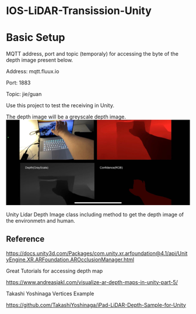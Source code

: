 # IOS-LiDAR-Transission-Unity


# Basic Setup #

MQTT address, port and topic (temporaly) for accessing the byte of the depth image present below.

Address: mqtt.fluux.io

Port: 1883

Topic: jie/guan

Use this project to test the receiving in Unity.

The depth image will be a greyscale depth image.
![Alt text](Images/8959f8ab1e50ac892b3d99719051e26.jpg)

Unity Lidar Depth Image class including method to get the depth image of the environmetn and human.


## Reference ##

https://docs.unity3d.com/Packages/com.unity.xr.arfoundation@4.1/api/UnityEngine.XR.ARFoundation.AROcclusionManager.html

Great Tutorials for accessing depth map

https://www.andreasjakl.com/visualize-ar-depth-maps-in-unity-part-5/




Takashi Yoshinaga Vertices Example

https://github.com/TakashiYoshinaga/iPad-LiDAR-Depth-Sample-for-Unity
